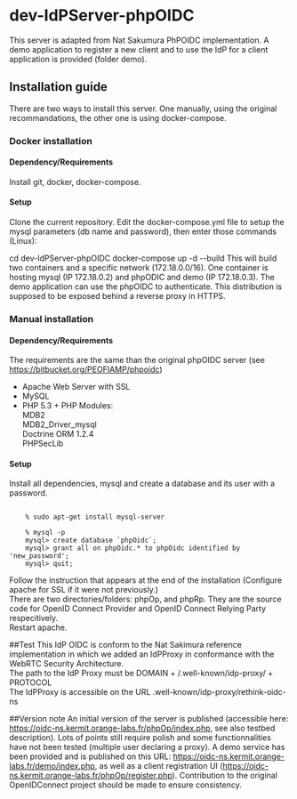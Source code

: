 # dev-IdPServer-phpOIDC
This server is adapted from Nat Sakumura PhPOIDC implementation. A demo application to register a new client and to use the IdP for a client application is provided (folder demo).

## Installation guide
There are two ways to install this server. One manually, using the original recommandations, the other one is using docker-compose.

### Docker installation
#### Dependency/Requirements 
Install git, docker, docker-compose.

#### Setup
Clone the current repository.
Edit the docker-compose.yml file to setup the mysql parameters (db name and password), then enter those commands (Linux):

cd dev-IdPServer-phpOIDC
docker-compose up -d --build
This will build two containers and a specific network (172.18.0.0/16). One container is hosting mysql (IP 172.18.0.2) and phpODIC and demo (IP 172.18.0.3).
The demo application can use the phpOIDC to authenticate. 
This distribution is supposed to be exposed behind a reverse proxy in HTTPS.

### Manual installation
#### Dependency/Requirements 
The requirements are the same than the original phpOIDC server (see https://bitbucket.org/PEOFIAMP/phpoidc)  
 * Apache Web Server with SSL  
 * MySQL  
 * PHP 5.3 + PHP Modules:   
  MDB2  
  MDB2_Driver_mysql  
  Doctrine ORM 1.2.4  
  PHPSecLib  

#### Setup

Install all dependencies, mysql and create a database and its user with a password.
<pre><code>
    % sudo apt-get install mysql-server  <br>
    % mysql -p  
    mysql> create database `phpOidc`;  
    mysql> grant all on phpOidc.* to phpOidc identified by 'new_password';  
    mysql> quit;  
</code></pre>
Follow the instruction that appears at the end of the installation (Configure apache for SSL if it were not previously.)  
There are two directories/folders: phpOp, and phpRp. They are the source code for OpenID Connect Provider and OpenID Connect Relying Party respecitively.  
Restart apache.  

##Test
This IdP OIDC is conform to the Nat Sakimura reference implementation in which we added an IdPProxy in conformance with the WebRTC Security Architecture.  
The path to the IdP Proxy must be DOMAIN + /.well-known/idp-proxy/ + PROTOCOL  
The IdPProxy is accessible on the URL .well-known/idp-proxy/rethink-oidc-ns

##Version note
An initial version of the server is published (accessible here: https://oidc-ns.kermit.orange-labs.fr/phpOp/index.php, see also testbed description). Lots of points still require polish and some functionnalities have not been tested (multiple user declaring a proxy).
A demo service has been provided and is published on this URL: https://oidc-ns.kermit.orange-labs.fr/demo/index.php, as well as a client registration UI (https://oidc-ns.kermit.orange-labs.fr/phpOp/register.php).
Contribution to the original OpenIDConnect project should be made to ensure consistency.


